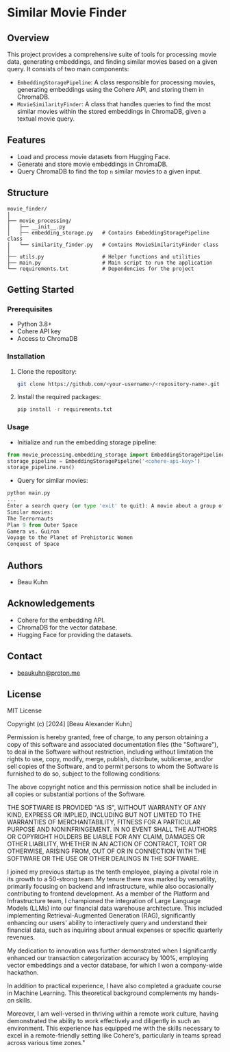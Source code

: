 # Similar Movie Finder

## Overview
This project provides a comprehensive suite of tools for processing movie data, generating embeddings, and finding similar movies based on a given query. It consists of two main components:

- `EmbeddingStoragePipeline`: A class responsible for processing movies, generating embeddings using the Cohere API, and storing them in ChromaDB.
- `MovieSimilarityFinder`: A class that handles queries to find the most similar movies within the stored embeddings in ChromaDB, given a textual movie query.

## Features
- Load and process movie datasets from Hugging Face.
- Generate and store movie embeddings in ChromaDB.
- Query ChromaDB to find the top `n` similar movies to a given input.

## Structure
```
movie_finder/
│
├── movie_processing/
│   ├── __init__.py
│   ├── embedding_storage.py   # Contains EmbeddingStoragePipeline class
│   └── similarity_finder.py   # Contains MovieSimilarityFinder class
│
├── utils.py                   # Helper functions and utilities
├── main.py                    # Main script to run the application
└── requirements.txt           # Dependencies for the project
```

## Getting Started

### Prerequisites
- Python 3.8+
- Cohere API key
- Access to ChromaDB

### Installation
1. Clone the repository:
   ```sh
   git clone https://github.com/<your-username>/<repository-name>.git
   ```
2. Install the required packages:
    ```sh
    pip install -r requirements.txt
    ```
### Usage
- Initialize and run the embedding storage pipeline:
```python
from movie_processing.embedding_storage import EmbeddingStoragePipeline
storage_pipeline = EmbeddingStoragePipeline('<cohere-api-key>')
storage_pipeline.run()
```
- Query for similar movies:
```python
python main.py
...
Enter a search query (or type 'exit' to quit): A movie about a group of allies embarking on an epic adventure through space
Similar movies:
The Terrornauts
Plan 9 from Outer Space
Gamera vs. Guiron
Voyage to the Planet of Prehistoric Women
Conquest of Space
```

## Authors
- Beau Kuhn

## Acknowledgements
- Cohere for the embedding API.
- ChromaDB for the vector database.
- Hugging Face for providing the datasets.

## Contact
- beaukuhn@proton.me

## License
MIT License

Copyright (c) [2024] [Beau Alexander Kuhn]

Permission is hereby granted, free of charge, to any person obtaining a copy
of this software and associated documentation files (the "Software"), to deal
in the Software without restriction, including without limitation the rights
to use, copy, modify, merge, publish, distribute, sublicense, and/or sell
copies of the Software, and to permit persons to whom the Software is
furnished to do so, subject to the following conditions:

The above copyright notice and this permission notice shall be included in all
copies or substantial portions of the Software.

THE SOFTWARE IS PROVIDED "AS IS", WITHOUT WARRANTY OF ANY KIND, EXPRESS OR
IMPLIED, INCLUDING BUT NOT LIMITED TO THE WARRANTIES OF MERCHANTABILITY,
FITNESS FOR A PARTICULAR PURPOSE AND NONINFRINGEMENT. IN NO EVENT SHALL THE
AUTHORS OR COPYRIGHT HOLDERS BE LIABLE FOR ANY CLAIM, DAMAGES OR OTHER
LIABILITY, WHETHER IN AN ACTION OF CONTRACT, TORT OR OTHERWISE, ARISING FROM,
OUT OF OR IN CONNECTION WITH THE SOFTWARE OR THE USE OR OTHER DEALINGS IN THE
SOFTWARE.


I joined my previous startup as the tenth employee, playing a pivotal role in its growth to a 50-strong team. My tenure there was marked by versatility, primarily focusing on backend and infrastructure, while also occasionally contributing to frontend development. As a member of the Platform and Infrastructure team, I championed the integration of Large Language Models (LLMs) into our financial data warehouse architecture. This included implementing Retrieval-Augmented Generation (RAG), significantly enhancing our users' ability to interactively query and understand their financial data, such as inquiring about annual expenses or specific quarterly revenues.

My dedication to innovation was further demonstrated when I significantly enhanced our transaction categorization accuracy by 100%, employing vector embeddings and a vector database, for which I won a company-wide hackathon.

In addition to practical experience, I have also completed a graduate course in Machine Learning. This theoretical background complements my hands-on skills.

Moreover, I am well-versed in thriving within a remote work culture, having demonstrated the ability to work effectively and diligently in such an environment. This experience has equipped me with the skills necessary to excel in a remote-friendly setting like Cohere's, particularly in teams spread across various time zones."